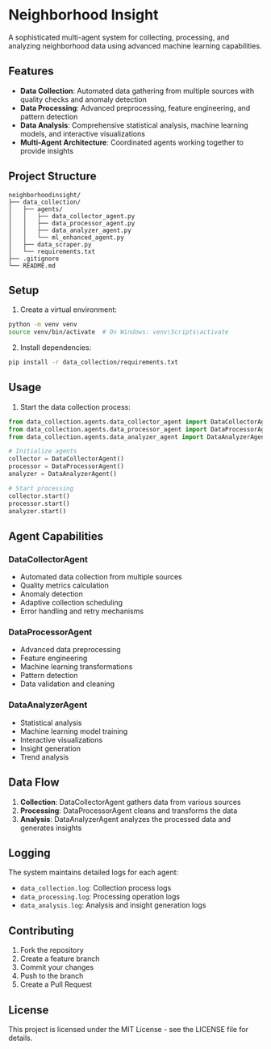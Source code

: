 # Neighborhood Insight

A sophisticated multi-agent system for collecting, processing, and analyzing neighborhood data using advanced machine learning capabilities.

## Features

- **Data Collection**: Automated data gathering from multiple sources with quality checks and anomaly detection
- **Data Processing**: Advanced preprocessing, feature engineering, and pattern detection
- **Data Analysis**: Comprehensive statistical analysis, machine learning models, and interactive visualizations
- **Multi-Agent Architecture**: Coordinated agents working together to provide insights

## Project Structure

```
neighborhoodinsight/
├── data_collection/
│   ├── agents/
│   │   ├── data_collector_agent.py
│   │   ├── data_processor_agent.py
│   │   ├── data_analyzer_agent.py
│   │   └── ml_enhanced_agent.py
│   ├── data_scraper.py
│   └── requirements.txt
├── .gitignore
└── README.md
```

## Setup

1. Create a virtual environment:
```bash
python -m venv venv
source venv/bin/activate  # On Windows: venv\Scripts\activate
```

2. Install dependencies:
```bash
pip install -r data_collection/requirements.txt
```

## Usage

1. Start the data collection process:
```python
from data_collection.agents.data_collector_agent import DataCollectorAgent
from data_collection.agents.data_processor_agent import DataProcessorAgent
from data_collection.agents.data_analyzer_agent import DataAnalyzerAgent

# Initialize agents
collector = DataCollectorAgent()
processor = DataProcessorAgent()
analyzer = DataAnalyzerAgent()

# Start processing
collector.start()
processor.start()
analyzer.start()
```

## Agent Capabilities

### DataCollectorAgent
- Automated data collection from multiple sources
- Quality metrics calculation
- Anomaly detection
- Adaptive collection scheduling
- Error handling and retry mechanisms

### DataProcessorAgent
- Advanced data preprocessing
- Feature engineering
- Machine learning transformations
- Pattern detection
- Data validation and cleaning

### DataAnalyzerAgent
- Statistical analysis
- Machine learning model training
- Interactive visualizations
- Insight generation
- Trend analysis

## Data Flow

1. **Collection**: DataCollectorAgent gathers data from various sources
2. **Processing**: DataProcessorAgent cleans and transforms the data
3. **Analysis**: DataAnalyzerAgent analyzes the processed data and generates insights

## Logging

The system maintains detailed logs for each agent:
- `data_collection.log`: Collection process logs
- `data_processing.log`: Processing operation logs
- `data_analysis.log`: Analysis and insight generation logs

## Contributing

1. Fork the repository
2. Create a feature branch
3. Commit your changes
4. Push to the branch
5. Create a Pull Request

## License

This project is licensed under the MIT License - see the LICENSE file for details. 
